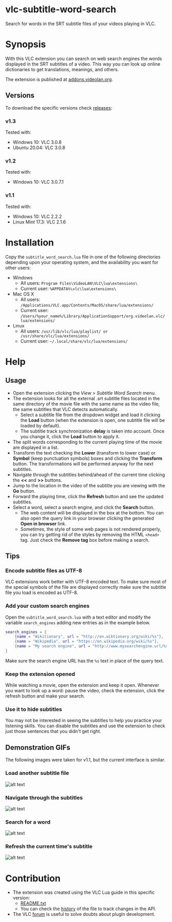 # vlc-subtitle-word-search

Search for words in the SRT subtitle files of your videos playing in VLC.

# Synopsis

With this VLC extension you can search on web search engines the words displayed in the SRT subtitles of a video.
This way you can look up online dictionaries to get translations, meanings, and others.

The extension is published at [addons.videolan.org](http://addons.videolan.org/content/show.php/Subtitle+Word+Search?content=175924).

## Versions
To download the specific versions check [releases](https://github.com/tcrespog/vlc-subtitle-word-search/releases):

### v1.3
Tested with:
* Windows 10: VLC 3.0.8
* Ubuntu 20.04: VLC 3.0.8
### v1.2
Tested with:
* Windows 10: VLC 3.0.7.1
### v1.1
Tested with:
* Windows 10: VLC 2.2.2
* Linux Mint 17.3: VLC 2.1.6

# Installation

Copy the `subtitle_word_search.lua` file in one of the following directories depending upon your operating system, and the availability you want for other users:

* Windows
	* All users: `Program Files\VideoLAN\VLC\lua\extensions\`
	* Current user: `%APPDATA%\vlc\lua\extensions\`
* Mac OS X
	* All users: `/Applications/VLC.app/Contents/MacOS/share/lua/extensions/`
	* Current user: `/Users/%your_name%/Library/ApplicationSupport/org.videolan.vlc/lua/extensions/`
* Linux
	* All users: `/usr/lib/vlc/lua/playlist/ or /usr/share/vlc/lua/extensions/`
	* Current user: `~/.local/share/vlc/lua/extensions/`

# Help

## Usage

* Open the extension clicking the *View > Subtitle Word Search* menu.
* The extension looks for all the external .srt subtitle files located in the same directory of the movie file with the same name as the video file, the same subtitles that VLC detects automatically.
	* Select a subtitle file from the dropdown widget and load it clicking the **Load** button (when the extension is open, one subtitle file will be loaded by default).
	* The subtitle track synchronization **delay** is taken into account. Once you change it, click the **Load** button to apply it.
* The split words corresponding to the current playing time of the movie are displayed in a list.
* Transform the text checking the **Lower** (transform to lower case) or **Symbol** (keep punctuation symbols) boxes and clicking the **Transform** button. The transformations will be performed anyway for the next subtitles.
* Navigate through the subtitles behind/ahead of the current time clicking the **<<** and **>>** buttons.
* Jump to the location in the video of the subtitle you are viewing with the **Go** button.
* Forward the playing time, click the **Refresh** button and see the updated subtitles.
* Select a word, select a search engine, and click the **Search** button.
	* The web content will be displayed in the box at the bottom. You can also open the query link in your browser clicking the generated **Open in browser** link.
	* Sometimes, the style of some web pages is not rendered properly, you can try getting rid of the styles by removing the HTML `<head>` tag. Just check the **Remove <head> tag** box before making a search. 

## Tips

### Encode subtitle files as UTF-8
VLC extensions work better with UTF-8 encoded text. To make sure most of the special symbols of the file are displayed correctly make sure the subtitle file you load is encoded as UTF-8.

### Add your custom search engines
Open the `subtitle_word_search.lua` with a text editor and modify the variable `search_engines` adding new entries as in the example below.
```lua
search_engines = {
	{name = "Wikitionary", url = "http://en.wiktionary.org/wiki/%s"},
	{name = "Wikipedia", url = "https://en.wikipedia.org/wiki/%s"},
	{name = "My search engine", url = "http://www.mysearchengine.url/%s"} --New search engine!
}
```
Make sure the search engine URL has the `%s` text in place of the query text.

### Keep the extension opened
While watching a movie, open the extension and keep it open. Whenever you want to look up a word: pause the video, check the extension, click the refresh button and make your search.

### Use it to hide subtitles
You may not be interested in seeing the subtitles to help you practice your listening skills. You can disable the subtitles and use the extension to check just those sentences that you didn't get right.

## Demonstration GIFs

The following images were taken for v1.1, but the current interface is similar.

### Load another subtitle file

![alt text](https://raw.githubusercontent.com/tcrespog/vlc-subtitle-word-search/static/demonstrations/load.gif "Load a subtitle demonstration")

### Navigate through the subtitles

![alt text](https://raw.githubusercontent.com/tcrespog/vlc-subtitle-word-search/static/demonstrations/navigation.gif "Navigate subtitles demonstration")

### Search for a word

![alt text](https://raw.githubusercontent.com/tcrespog/vlc-subtitle-word-search/static/demonstrations/search.gif "Search for a word demonstration")

### Refresh the current time's subtitle

![alt text](https://raw.githubusercontent.com/tcrespog/vlc-subtitle-word-search/static/demonstrations/refresh.gif "Refresh the subtitle demonstration")

# Contribution

* The extension was created using the VLC Lua guide in this specific version:
    * [README.txt](https://github.com/videolan/vlc/blob/062edb354454161e431cb50e87e79e439968a2c4/share/lua/README.txt)
    * You can check the [history](https://github.com/videolan/vlc/commits/master/share/lua/README.txt) of the file to track changes in the API.
* The VLC [forum](https://forum.videolan.org/viewforum.php?f=29) is useful to solve doubts about plugin development.